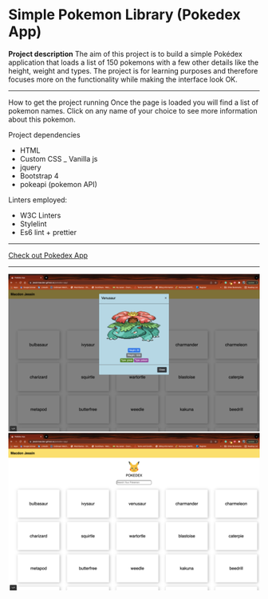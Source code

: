 # Simple Pokemon Library (Pokedex App)

**Project description**
The aim of this project is to build a simple Pokédex application that loads a list of  150 pokemons with a few other details like the height, weight and types.
The project is for learning purposes and therefore focuses more on the functionality while making the interface look OK.

---
How to get the project running
Once the page is loaded you will find a list of pokemon names. Click on any name of your choice to see more information about this pokemon.

Project dependencies
- HTML
- Custom CSS
_ Vanilla js
- jquery
- Bootstrap 4
- pokeapi (pokemon API)

Linters employed:
- W3C Linters
- Stylelint
- Es6 lint + prettier

---
[Check out Pokedex App](https://jessinmacdon.github.io/pokedex-app/)

---
![This is an image of the App user interface](img/app-ui-1.png)
![This is an image of the App user interface](img/app-ui-2.png)


